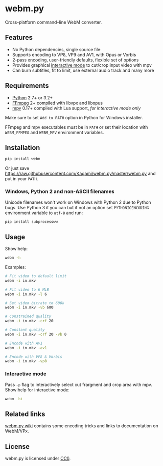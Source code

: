 # webm.py

Cross-platform command-line WebM converter.

## Features

* No Python dependencies, single source file
* Supports encoding to VP8, VP9 and AV1, with Opus or Vorbis
* 2-pass encoding, user-friendly defaults, flexible set of options
* Provides graphical [interactive mode](#interactive-mode) to cut/crop input video with mpv
* Can burn subtitles, fit to limit, use external audio track and many more

## Requirements

* [Python](https://www.python.org/downloads/) 2.7+ or 3.2+
* [FFmpeg](https://ffmpeg.org/download.html) 2+ compiled with libvpx and libopus
* [mpv](http://mpv.io/installation/) 0.17+ compiled with Lua support, *for interactive mode only*

Make sure to set `Add to PATH` option in Python for Windows installer.

FFmpeg and mpv executables must be in `PATH` or set their location with
`WEBM_FFMPEG` and `WEBM_MPV` environment variables.

## Installation

```bash
pip install webm
```

Or just save https://raw.githubusercontent.com/Kagami/webm.py/master/webm.py
and put in your `PATH`.

### Windows, Python 2 and non-ASCII filenames

Unicode filenames won't work on Windows with Python 2 due to Python bugs. Use
Python 3 if you can but if not an option set `PYTHONIOENCODING` environment
variable to `utf-8` and run:

```bash
pip install subprocessww
```

## Usage

Show help:

```bash
webm -h
```

Examples:

```bash
# Fit video to default limit
webm -i in.mkv

# Fit video to 6 MiB
webm -i in.mkv -l 6

# Set video bitrate to 600k
webm -i in.mkv -vb 600

# Constrained quality
webm -i in.mkv -crf 20

# Constant quality
webm -i in.mkv -crf 20 -vb 0

# Encode with AV1
webm -i in.mkv -av1

# Encode with VP8 & Vorbis
webm -i in.mkv -vp8
```

### Interactive mode

Pass `-p` flag to interactively select cut frargment and crop area with mpv.
Show help for interactive mode:

```bash
webm -hi
```

## Related links

[webm.py wiki](https://github.com/Kagami/webm.py/wiki) contains some encoding
tricks and links to documentation on WebM/VPx.

## License

webm.py is licensed under [CC0](COPYING).
